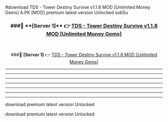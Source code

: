 #download TDS - Tower Destiny Survive v1.1.8 MOD [Unlimited Money Gems]  A.PK [MOD] premium latest version Unlocked sob5u 



<div align="center">
<h3>###🔹 **[Server 1]** 👉 <a href="https://download1apk.web.app/">TDS - Tower Destiny Survive v1.1.8 MOD [Unlimited Money Gems] </a></h3><br>


###🔹 **[Server 1]** 👉 <a href="https://download1apk.web.app/">TDS - Tower Destiny Survive v1.1.8 MOD [Unlimited Money Gems] </a></h3>
</div>



----------------------------------------------------------

----------------------------------------------------------

----------------------------------------------------------

----------------------------------------------------------

----------------------------------------------------------

----------------------------------------------------------

----------------------------------------------------------

download premium latest version Unlocked

download premium latest version Unlocked
